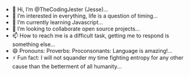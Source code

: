 - 👋 Hi, I’m @TheCodingJester (Jesse)...
- 👀 I’m interested in everything, life is a question of timing...
- 🌱 I’m currently learning Javascript...
- 💞️ I’m looking to collaborate open source projects...
- 📫 How to reach me is a difficult task, getting me to respond is something else...
- 😄 Pronouns: Proverbs: Proconsonants: Language is amazing!...
- ⚡ Fun fact: I will not squander my time fighting entropy for any other cause than the betterment of all humanity...

<!---
TheCodingJester/TheCodingJester is a ✨ special ✨ repository because its `README.md` (this file) appears on your GitHub profile.
You can click the Preview link to take a look at your changes.
--->

